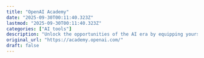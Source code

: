 ```yaml
---
title: "OpenAI Academy"
date: "2025-09-30T00:11:40.323Z"
lastmod: "2025-09-30T00:11:40.323Z"
categories: ["AI tools"]
description: "Unlock the opportunities of the AI era by equipping yourself with the knowledge and skills to harness artificial intelligence effectively."
original_url: "https://academy.openai.com/"
draft: false
---
```

